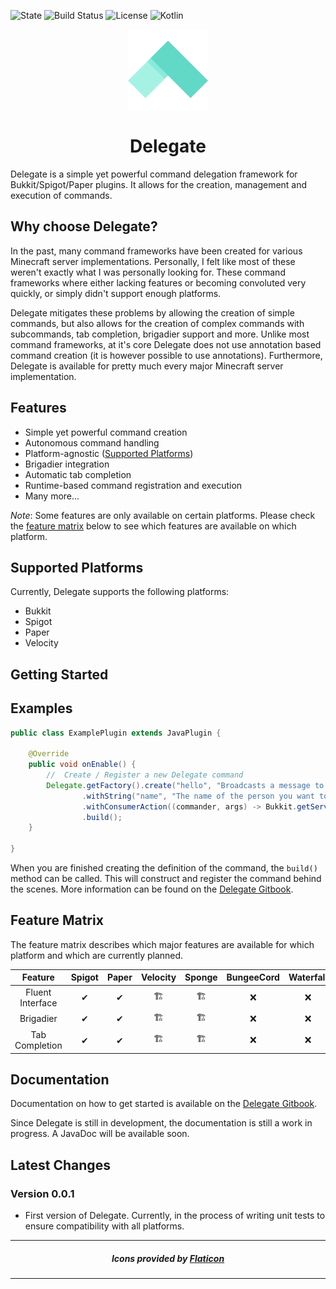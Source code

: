 ![State](https://img.shields.io/badge/State-ALPHA-red?style=for-the-badge)
![Build Status](https://img.shields.io/badge/Build-Passing-%2368AD63?style=for-the-badge)
![License](https://img.shields.io/badge/License-MIT-%2368AD63?style=for-the-badge)
![Kotlin](https://img.shields.io/badge/Java-17-%233e7fa8?logo=java&style=for-the-badge)

<p align="center">
    <img width="128" height="128" src="img/delegate.png" />
</p>

<h1 align="center">Delegate</h1>

Delegate is a simple yet powerful command delegation framework for Bukkit/Spigot/Paper plugins.
It allows for the creation, management and execution of commands.

## Why choose Delegate?

In the past, many command frameworks have been created for various Minecraft server
implementations. Personally, I felt like most of these weren't exactly what I
was personally looking for. These command frameworks where either lacking features
or becoming convoluted very quickly, or simply didn't support enough platforms.

Delegate mitigates these problems by allowing the creation of simple commands, but 
also allows for the creation of complex commands with subcommands, tab completion,
brigadier support and more. Unlike most command frameworks, at it's core Delegate
does not use annotation based command creation (it is however possible to use 
annotations). Furthermore, Delegate is available for pretty much every major
Minecraft server implementation.

## Features

- Simple yet powerful command creation
- Autonomous command handling
- Platform-agnostic ([Supported Platforms](#supported-platforms))
- Brigadier integration
- Automatic tab completion
- Runtime-based command registration and execution
- Many more...

*Note*: Some features are only available on certain platforms. Please check the 
[feature matrix](#feature-matrix) below  to see which features are available on which platform.

## Supported Platforms

Currently, Delegate supports the following platforms:

- Bukkit
- Spigot
- Paper
- Velocity

## Getting Started

## Examples

```java
public class ExamplePlugin extends JavaPlugin {
    
    @Override
    public void onEnable() {
        //  Create / Register a new Delegate command
        Delegate.getFactory().create("hello", "Broadcasts a message to the server")
                .withString("name", "The name of the person you want to say hello to")
                .withConsumerAction((commander, args) -> Bukkit.getServer().broadcastMessage("Hello, %s".formatted(args.get("name"))))
                .build();
    }
    
}
```

When you are finished creating the definition of the command, the `build()` method
can be called. This will construct and register the command behind the scenes. More 
information can be found on the [Delegate Gitbook](https://rocketpencil-studios.gitbook.io/delegate/).

## Feature Matrix

The feature matrix describes which major features are available for which platform and
which are currently planned.

|     Feature      | Spigot | Paper | Velocity | Sponge | BungeeCord | Waterfall | 
|:----------------:|:------:|:-----:|:--------:|:------:|:----------:|:---------:|
| Fluent Interface |   ✔    |   ✔   |   🏗️    |  🏗️   |     ❌      |     ❌     |
|    Brigadier     |   ✔    |   ✔   |   🏗️    |  🏗️   |     ❌      |     ❌     |
|  Tab Completion  |   ✔    |   ✔   |   🏗️    |  🏗️   |     ❌      |     ❌     |


## Documentation
Documentation on how to get started is available on the [Delegate Gitbook](https://rocketpencil-studios.gitbook.io/delegate/).

Since Delegate is still in development, the documentation is still a work in progress. A JavaDoc will be available soon.

## Latest Changes

### Version 0.0.1
- First version of Delegate. Currently, in the process of writing unit tests to ensure compatibility with all platforms.

---
<h5 align="center">Icons provided by <a href="https://www.flaticon.com/">Flaticon</a></h5>

---